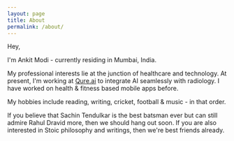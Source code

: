 ```yaml
---
layout: page
title: About
permalink: /about/
---
```


Hey,

I'm Ankit Modi - currently residing in Mumbai, India.

My professional interests lie at the junction of healthcare and technology. At present, I'm working at [Qure.ai](https://qure.ai/) to integrate AI seamlessly with radiology. I have worked on health & fitness based mobile apps before.

My hobbies include reading, writing, cricket, football & music - in that order.

If you believe that Sachin Tendulkar is the best batsman ever but can still admire Rahul Dravid more, then we should hang out soon. If you are also interested in Stoic philosophy and writings, then we're best friends already.

<!-- ### Contact me

[a.modi1422@gmail.com](mailto:a.modi1422@gmail.com) -->
